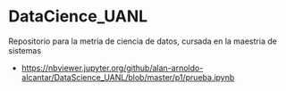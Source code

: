 # DataCience_UANL
Repositorio para la metria de ciencia de datos, cursada en la maestria de sistemas
* https://nbviewer.jupyter.org/github/alan-arnoldo-alcantar/DataScience_UANL/blob/master/p1/prueba.ipynb
